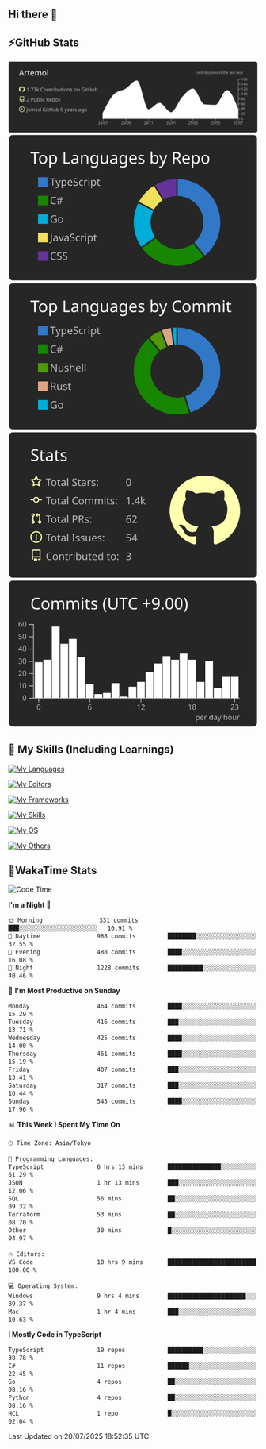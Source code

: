 ## Hi there 👋
<!--
**Artemol/Artemol** is a ✨ _special_ ✨ repository because its `README.md` (this file) appears on your GitHub profile.

Here are some ideas to get you started:

- 🔭 I’m currently working on ...
- 🌱 I’m currently learning ...
- 👯 I’m looking to collaborate on ...
- 🤔 I’m looking for help with ...
- 💬 Ask me about ...
- 📫 How to reach me: ...
- 😄 Pronouns: ...
- ⚡ Fun fact: ...
-->

## ⚡GitHub Stats
[![](https://raw.githubusercontent.com/Artemol/Artemol/main/profile-summary-card-output/apprentice/0-profile-details.svg)](https://github.com/vn7n24fzkq/github-profile-summary-cards)
[![](https://raw.githubusercontent.com/Artemol/Artemol/main/profile-summary-card-output/apprentice/1-repos-per-language.svg)](https://github.com/vn7n24fzkq/github-profile-summary-cards) [![](https://raw.githubusercontent.com/Artemol/Artemol/main/profile-summary-card-output/apprentice/2-most-commit-language.svg)](https://github.com/vn7n24fzkq/github-profile-summary-cards)
[![](https://raw.githubusercontent.com/Artemol/Artemol/main/profile-summary-card-output/apprentice/3-stats.svg)](https://github.com/vn7n24fzkq/github-profile-summary-cards) [![](https://raw.githubusercontent.com/Artemol/Artemol/main/profile-summary-card-output/apprentice/4-productive-time.svg)](https://github.com/vn7n24fzkq/github-profile-summary-cards)

## 🌱 My Skills (Including Learnings)

<!--
### Languages
-->
[![My Languages](https://skillicons.dev/icons?i=ts,py,cs,dotnet,rust,go,c,matlab,css)](https://skillicons.dev)

<!--
### Editors
-->
[![My Editors](https://skillicons.dev/icons?i=vscode,neovim,vim,visualstudio,idea)](https://skillicons.dev)

<!--
### Frameworks
-->
[![My Frameworks](https://skillicons.dev/icons?i=react,nestjs,vite,tailwind,tauri,electron,remix,nextjs,fastapi)](https://skillicons.dev)

<!--
### Tools
-->
[![My Skills](https://skillicons.dev/icons?i=git,nodejs,docker,unity,postman,bun,discord,cloudflare,bash,prometheus,grafana,obsidian)](https://skillicons.dev)

<!--
### OS
-->
[![My OS](https://skillicons.dev/icons?i=windows,ubuntu)](https://skillicons.dev)

<!--
### Others
-->
[![My Others](https://skillicons.dev/icons?i=github,raspberrypi,gcp)](https://skillicons.dev)

## 💬WakaTime Stats
<!--START_SECTION:waka-->
![Code Time](http://img.shields.io/badge/Code%20Time-590%20hrs%2036%20mins-blue)

**I'm a Night 🦉** 

```text
🌞 Morning                331 commits         ███░░░░░░░░░░░░░░░░░░░░░░   10.91 % 
🌆 Daytime                988 commits         ████████░░░░░░░░░░░░░░░░░   32.55 % 
🌃 Evening                488 commits         ████░░░░░░░░░░░░░░░░░░░░░   16.08 % 
🌙 Night                  1228 commits        ██████████░░░░░░░░░░░░░░░   40.46 % 
```
📅 **I'm Most Productive on Sunday** 

```text
Monday                   464 commits         ████░░░░░░░░░░░░░░░░░░░░░   15.29 % 
Tuesday                  416 commits         ███░░░░░░░░░░░░░░░░░░░░░░   13.71 % 
Wednesday                425 commits         ████░░░░░░░░░░░░░░░░░░░░░   14.00 % 
Thursday                 461 commits         ████░░░░░░░░░░░░░░░░░░░░░   15.19 % 
Friday                   407 commits         ███░░░░░░░░░░░░░░░░░░░░░░   13.41 % 
Saturday                 317 commits         ███░░░░░░░░░░░░░░░░░░░░░░   10.44 % 
Sunday                   545 commits         ████░░░░░░░░░░░░░░░░░░░░░   17.96 % 
```


📊 **This Week I Spent My Time On** 

```text
🕑︎ Time Zone: Asia/Tokyo

💬 Programming Languages: 
TypeScript               6 hrs 13 mins       ███████████████░░░░░░░░░░   61.29 % 
JSON                     1 hr 13 mins        ███░░░░░░░░░░░░░░░░░░░░░░   12.06 % 
SQL                      56 mins             ██░░░░░░░░░░░░░░░░░░░░░░░   09.32 % 
Terraform                53 mins             ██░░░░░░░░░░░░░░░░░░░░░░░   08.70 % 
Other                    30 mins             █░░░░░░░░░░░░░░░░░░░░░░░░   04.97 % 

🔥 Editors: 
VS Code                  10 hrs 9 mins       █████████████████████████   100.00 % 

💻 Operating System: 
Windows                  9 hrs 4 mins        ██████████████████████░░░   89.37 % 
Mac                      1 hr 4 mins         ███░░░░░░░░░░░░░░░░░░░░░░   10.63 % 
```

**I Mostly Code in TypeScript** 

```text
TypeScript               19 repos            ██████████░░░░░░░░░░░░░░░   38.78 % 
C#                       11 repos            ██████░░░░░░░░░░░░░░░░░░░   22.45 % 
Go                       4 repos             ██░░░░░░░░░░░░░░░░░░░░░░░   08.16 % 
Python                   4 repos             ██░░░░░░░░░░░░░░░░░░░░░░░   08.16 % 
HCL                      1 repo              █░░░░░░░░░░░░░░░░░░░░░░░░   02.04 % 
```




 Last Updated on 20/07/2025 18:52:35 UTC
<!--END_SECTION:waka-->
